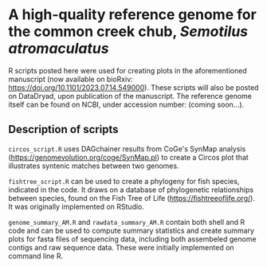 # A high-quality reference genome for the common creek chub, *Semotilus atromaculatus*

R scripts posted here were used for creating plots in the aforementioned manuscript (now available on bioRxiv: https://doi.org/10.1101/2023.07.14.549000). These scripts will also be posted on DataDryad, upon publication of the manuscript. The reference genome itself can be found on NCBI, under accession number: (coming soon...).

## Description of scripts

`circos_script.R` uses DAGchainer results from CoGe's SynMap analysis (https://genomevolution.org/coge/SynMap.pl) to create a Circos plot that illustrates syntenic matches between two genomes. 

`fishtree_script.R` can be used to create a phylogeny for fish species, indicated in the code. It draws on a database of phylogenetic relationships between species, found on the Fish Tree of Life (https://fishtreeoflife.org/). It was originally implemented on RStudio.

`genome_summary_AM.R` and `rawdata_summary_AM.R` contain both shell and R code and can be used to compute summary statistics and create summary plots for fasta files of sequencing data, including both assembeled genome contigs and raw sequence data. These were initially implemented on command line R. 